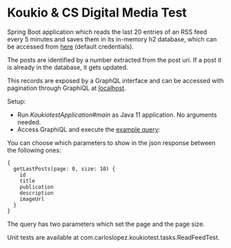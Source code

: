 # Koukio & CS Digital Media Test

Spring Boot application which reads the last 20 entries of an RSS feed every 5 minutes and saves them in its in-memory h2 database, which can be accessed from [here](http://localhost:8080/h2-console/login.jsp) (default credentials).

The posts are identified by a number extracted from the post uri. If a post it is already in the database, it gets updated.

This records are exposed by a GraphQL interface and can be accessed with pagination through GraphiQL at [localhost](http://localhost:8080/graphiql).

Setup:
- Run *KoukiotestApplication#main* as Java 11 application. No arguments needed.
- Access GraphiQL and execute the [example query](http://localhost:8080/graphiql?query=%7B%0A%20%20getLastPosts%28page:%200,%20size:%2010%29%20%7B%0A%20%20%20%20id%0A%20%20%20%20title%0A%20%20%20%20publication%0A%20%20%7D%0A%7D%0A):

You can choose which parameters to show in the json response between the following ones:

    {
      getLastPosts(page: 0, size: 10) {
        id
        title
        publication
        description
        imageUrl
      }
    }


The query has two parameters which set the page and the page size.

Unit tests are available at com.carloslopez.koukiotest.tasks.ReadFeedTest.
